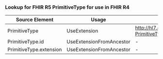 ### Lookup for FHIR R5 PrimitiveType for use in FHIR R4

| Source Element | Usage | Target |
| -------------- | ----- | ------ |
| PrimitiveType | UseExtension | http://hl7.org/fhir/5.0/StructureDefinition/extension-PrimitiveType |
| PrimitiveType.id | UseExtensionFromAncestor | - |
| PrimitiveType.extension | UseExtensionFromAncestor | - |
